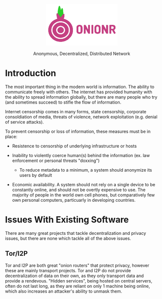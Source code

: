<p align="center">
  <img src="onionr-logo.png" alt="<h1>Onionr</h1>">
</p>
<p align="center">Anonymous, Decentralized, Distributed Network</p>

# Introduction

The most important thing in the modern world is information. The ability to communicate freely with others. The internet has provided humanity with the ability to spread information globally, but there are many people who try (and sometimes succeed) to stifle the flow of information.

Internet censorship comes in many forms, state censorship, corporate consoldiation of media, threats of violence, network exploitation (e.g. denial of service attacks).

To prevent censorship or loss of information, these measures must be in place:

* Resistence to censorship of underlying infrastructure or hosts

* Inability to violently coerce human(s) behind the information (ex. law enforcement or personal threats "doxxing")
    
    * To reduce metadata to a minimum, a system should anonymize its users by default

* Economic availability. A system should not rely on a single device to be constantly online, and should not be overtly expensive to use. The majority of people in the world own cell phones, but comparatively few own personal computers, particuarly in developing countries.


# Issues With Existing Software

There are many great projects that tackle decentralization and privacy issues, but there are none which tackle all of the above issues.

## Tor/I2P

Tor and I2P are both great "onion routers" that protect privacy, however these are mainly transport projects. Tor and I2P do not provide decentralization of data on their own, as they only transport data and provide a rendevous. "Hidden services", being hosted on central servers, often do not last long, as they are reliant on only 1 machine being online, which also increases an attacker's ability to unmask them.
